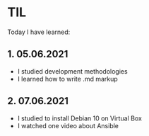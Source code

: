 # TIL
Today I have learned:
## 1. 05.06.2021
* I studied development methodologies
* I learned how to write .md markup
## 2. 07.06.2021
* I studied to install Debian 10 on Virtual Box
* I watched one video about Ansible
